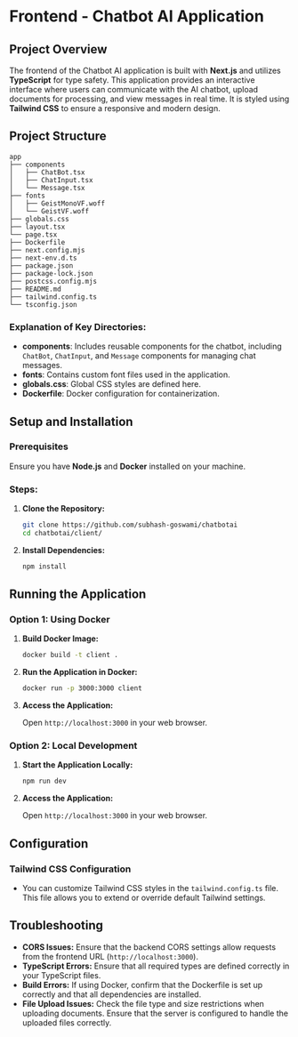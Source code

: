 # Frontend - Chatbot AI Application

## Project Overview

The frontend of the Chatbot AI application is built with **Next.js** and utilizes **TypeScript** for type safety. This application provides an interactive interface where users can communicate with the AI chatbot, upload documents for processing, and view messages in real time. It is styled using **Tailwind CSS** to ensure a responsive and modern design.

## Project Structure

```
app
├── components
│   ├── ChatBot.tsx
│   ├── ChatInput.tsx
│   └── Message.tsx
├── fonts
│   ├── GeistMonoVF.woff
│   └── GeistVF.woff
├── globals.css
├── layout.tsx
└── page.tsx
├── Dockerfile
├── next.config.mjs
├── next-env.d.ts
├── package.json
├── package-lock.json
├── postcss.config.mjs
├── README.md
├── tailwind.config.ts
└── tsconfig.json
```

### Explanation of Key Directories:
- **components**: Includes reusable components for the chatbot, including `ChatBot`, `ChatInput`, and `Message` components for managing chat messages.
- **fonts**: Contains custom font files used in the application.
- **globals.css**: Global CSS styles are defined here.
- **Dockerfile**: Docker configuration for containerization.

## Setup and Installation

### Prerequisites

Ensure you have **Node.js** and **Docker** installed on your machine.

### Steps:

1. **Clone the Repository:**

   ```bash
   git clone https://github.com/subhash-goswami/chatbotai
   cd chatbotai/client/
   ```

2. **Install Dependencies:**

   ```bash
   npm install
   ```

## Running the Application

### Option 1: Using Docker

1. **Build Docker Image:**

   ```bash
   docker build -t client .
   ```

2. **Run the Application in Docker:**

   ```bash
   docker run -p 3000:3000 client
   ```

3. **Access the Application:**

   Open `http://localhost:3000` in your web browser.

### Option 2: Local Development

1. **Start the Application Locally:**

   ```bash
   npm run dev
   ```

2. **Access the Application:**

   Open `http://localhost:3000` in your web browser.

## Configuration
### Tailwind CSS Configuration

- You can customize Tailwind CSS styles in the `tailwind.config.ts` file. This file allows you to extend or override default Tailwind settings.

## Troubleshooting

- **CORS Issues:** Ensure that the backend CORS settings allow requests from the frontend URL (`http://localhost:3000`).
- **TypeScript Errors:** Ensure that all required types are defined correctly in your TypeScript files.
- **Build Errors:** If using Docker, confirm that the Dockerfile is set up correctly and that all dependencies are installed.
- **File Upload Issues:** Check the file type and size restrictions when uploading documents. Ensure that the server is configured to handle the uploaded files correctly.
